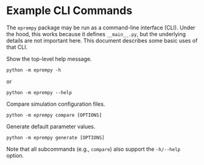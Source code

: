 # Example CLI Commands

The `eprempy` package may be run as a command-line interface (CLI). Under the hood, this works because it defines `__main__.py`, but the underlying details are not important here. This document describes some basic uses of that CLI. 

Show the top-level help message.
```shell
python -m eprempy -h
```
or
```shell
python -m eprempy --help
```

Compare simulation configuration files.
```shell
python -m eprempy compare [OPTIONS]
```

Generate default parameter values.
```shell
python -m eprempy generate [OPTIONS]
```

Note that all subcommands (e.g., `compare`) also support the `-h/--help` option.


